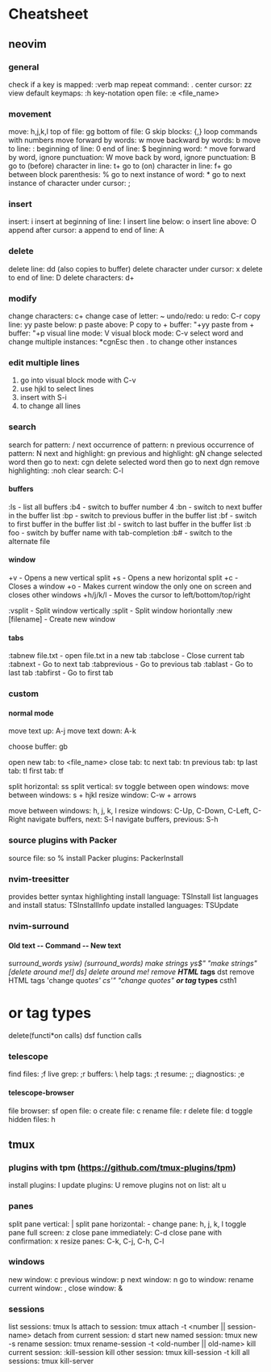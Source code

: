 # Cheatsheet

## neovim

### general

check if a key is mapped: :verb map <key>
repeat command: .
center cursor: zz
view default keymaps: :h key-notation
open file: :e <file_name>

### movement

move: h,j,k,l
top of file: gg
bottom of file: G
skip blocks: {,}
loop commands with numbers
move forward by words: w
move backward by words: b
move to line: :<num>
beginning of line: 0
end of line: $
beginning word: ^
move forward by word, ignore punctuation: W
move back by word, ignore punctuation: B
go to (before) character in line: t+<char>
go to (on) character in line: f+<char>
go between block parenthesis: %
go to next instance of word: \*
go to next instance of character under cursor: ;

### insert

insert: i
insert at beginning of line: I
insert line below: o
insert line above: O
append after cursor: a
append to end of line: A

### delete

delete line: dd (also copies to buffer)
delete character under cursor: x
delete to end of line: D
delete characters: d+<command>

### modify

change characters: c+<command>
change case of letter: ~
undo/redo: u
redo: C-r
copy line: yy
paste below: p
paste above: P
copy to + buffer: "+yy
paste from + buffer: "+p
visual line mode: V
visual block mode: C-v
select word and change multiple instances: *cgn<foo>Esc then . to change other instances

### edit multiple lines

1. go into visual block mode with C-v
2. use hjkl to select lines
3. insert with S-i
4. <esc> to change all lines

### search

search for pattern: /<pattern><Esc>
next occurrence of pattern: n
previous occurrence of pattern: N
next and highlight: gn
previous and highlight: gN
change selected word then go to next: cgn<Esc>
delete selected word then go to next dgn<Esc>
remove highlighting: :noh
clear search: C-l

#### buffers

:ls         - list all buffers
:b4         - switch to buffer number 4
:bn         - switch to next buffer in the buffer list
:bp         - switch to previous buffer in the buffer list
:bf         - switch to first buffer in the buffer list
:bl         - switch to last buffer in the buffer list
:b foo<Tab> - switch by buffer name with tab-completion
:b#         - switch to the alternate file

#### window

<Ctrl-W>+v       - Opens a new vertical split
<Ctrl-W>+s       - Opens a new horizontal split
<Ctrl-W>+c       - Closes a window
<Ctrl-W>+o       - Makes current window the only one on screen and closes other windows
<Ctrl-W>+h/j/k/l - Moves the cursor to left/bottom/top/right

:vsplit <filename>     - Split window vertically
:split <filename>      - Split window horiontally
:new [filename]        - Create new window

#### tabs

:tabnew file.txt - open file.txt in a new tab
:tabclose        - Close current tab
:tabnext         - Go to next tab
:tabprevious     - Go to previous tab
:tablast         - Go to last tab
:tabfirst        - Go to first tab

### custom

#### normal mode

move text up: A-j
move text down: A-k

choose buffer: gb

open new tab: to <file_name>
close tab: tc
next tab: tn
previous tab: tp
last tab: tl
first tab: tf

split horizontal: ss
split vertical: sv
toggle between open windows: <space>
move between windows: s + hjkl
resize window: C-w + arrows

move between windows: <leader>h, <leader>j, <leader>k, <leader>l
resize windows: C-Up, C-Down, C-Left, C-Right
navigate buffers, next: S-l
navigate buffers, previous: S-h

### source plugins with Packer 

source file: so %
install Packer plugins: PackerInstall

### nvim-treesitter

provides better syntax highlighting
install language: TSInstall <language>
list languages and install status: TSInstallInfo
update installed languages: TSUpdate

### nvim-surround

#### Old text -- Command -- New text
surr*ound_words ysiw) (surround_words)
*make strings ys$" "make strings"
[delete ar*ound me!] ds] delete around me!
remove <b>HTML t*ags</b> dst remove HTML tags
'change quot*es' cs'" "change quotes"
<b>or tag* types</b> csth1<CR> <h1>or tag types</h1>
delete(functi*on calls) dsf function calls

### telescope

find files: ;f
live grep: ;r
buffers: \\
help tags: ;t
resume: ;;
diagnostics: ;e

#### telescope-browser

file browser: sf
open file: o
create file: c
rename file: r
delete file: d
toggle hidden files: h

## tmux

### plugins with tpm (https://github.com/tmux-plugins/tpm)

install plugins: <prefix> I
update plugins: <prefix> U
remove plugins not on list: <prefix> alt u

### panes

split pane vertical: <prefix> |
split pane horizontal: <prefix> -
change pane: <prefix> h, <prefix> j, <prefix> k, <prefix> l
toggle pane full screen: <prefix> z
close pane immediately: C-d
close pane with confirmation: <prefix> x
resize panes: <prefix> C-k, C-j, C-h, C-l 

### windows

new window: <prefix> c
previous window: <prefix> p
next window: <prefix> n
go to window: <prefix> <number>
rename current window: <prefix> ,
close window: <prefix> &

### sessions

list sessions: tmux ls
attach to session: tmux attach -t <number || session-name>
detach from current session: <prefix> d
start new named session: tmux new -s <session-name>
rename session: tmux rename-session -t <old-number || old-name> <new-name>
kill current session: <prefix> :kill-session
kill other session: tmux kill-session -t <other-session>
kill all sessions: tmux kill-server
